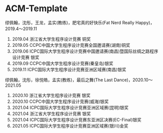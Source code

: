 # ACM-Template
缪佩翰，沈彤，王龙，孟实(教练)，肥宅真的好快乐(Fat Nerd Really Happy)，2019.4～2019.11
1. 2019.04 浙江省大学生程序设计竞赛 铜奖
2. 2019.05 CCPC中国大学生程序设计竞赛全国邀请赛(湖南)铜奖
3. 2019.06 ICPC国际大学生程序设计竞赛中国邀请赛(南昌)暨国际丝绸之路程序设计竞赛 银奖
4. 2019.09 CCPC中国大学生程序设计竞赛(秦皇岛)银奖
5. 2019.11 ICPC国际大学生程序设计竞赛亚洲区域赛(南昌)银奖

缪佩翰，沈彤，徐悦皓，孟实(教练)，最后之舞(The Last Dance)，2020.10～2021.05
1. 2020.10 浙江省大学生程序设计竞赛 银奖
2. 2020.10 CCPC中国大学生程序设计竞赛(威海)银奖 
3. 2021.04 ICPC国际大学生程序设计竞赛亚洲区域赛(昆明)银奖
4. 2021.04 浙江省大学生程序设计竞赛 银奖
5. 2021.04 ICPC国际大学生程序设计竞赛东亚洲区决赛(EC-Final)银奖
6. 2021.05 ICPC国际大学生程序设计竞赛亚洲区域赛(银川)金奖

